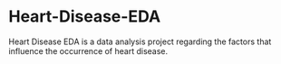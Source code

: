 # Heart-Disease-EDA
Heart Disease EDA is a data analysis project regarding the factors that influence the occurrence of heart disease.
